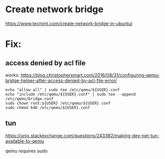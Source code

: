 # Create network bridge
https://www.tecmint.com/create-network-bridge-in-ubuntu/

# Fix:
## access denied by acl file
works: https://blog.christophersmart.com/2016/08/31/configuring-qemu-bridge-helper-after-access-denied-by-acl-file-error/

```
echo "allow all" | sudo tee /etc/qemu/${USER}.conf
echo "include /etc/qemu/${USER}.conf" | sudo tee --append /etc/qemu/bridge.conf
sudo chown root:${USER} /etc/qemu/${USER}.conf
sudo chmod 640 /etc/qemu/${USER}.conf
```

## tun
https://unix.stackexchange.com/questions/243382/making-dev-net-tun-available-to-qemu

qemu requires sudo
